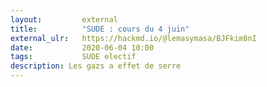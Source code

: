 ```yaml
---
layout:         external
title:          "SUDE : cours du 4 juin"
external_ulr:   https://hackmd.io/@lemasymasa/BJFkim8nI
date:           2020-06-04 10:00
tags:           SUDE electif
description: Les gazs a effet de serre
---
```


